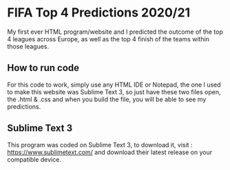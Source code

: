 # FIFA Top 4 Predictions 2020/21
My first ever HTML program/website and I predicted the outcome of the top 4 leagues across Europe, as well as the top 4 finish of the teams within those leagues.

## How to run code
For this code to work, simply use any HTML IDE or Notepad, the one I used to make this website was Sublime Text 3, so just have these two files open, the .html & .css and when you build the file, you will be able to see my predictions.

## Sublime Text 3
This program was coded on Sublime Text 3, to download it, visit : https://www.sublimetext.com/ and download their latest release on your compatible device.
